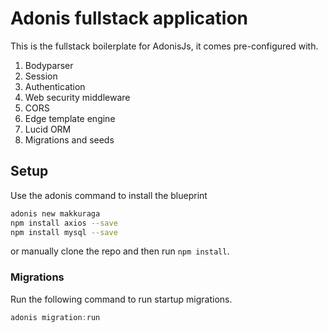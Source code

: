 # Adonis fullstack application

This is the fullstack boilerplate for AdonisJs, it comes pre-configured with.

1. Bodyparser
2. Session
3. Authentication
4. Web security middleware
5. CORS
6. Edge template engine
7. Lucid ORM
8. Migrations and seeds

## Setup

Use the adonis command to install the blueprint

```bash
adonis new makkuraga
npm install axios --save
npm install mysql --save
```

or manually clone the repo and then run `npm install`.


### Migrations

Run the following command to run startup migrations.

```js
adonis migration:run
```
